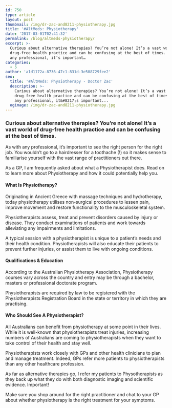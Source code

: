```yaml
---
id: 750
type: article
layout: post
thumbnail: /img/dr-zac-and8211-physiotherapy.jpg
title: '#AltMeds: Physiotherapy'
date: '2017-03-01T02:41:32'
permalink: /blog/altmeds-physiotherapy/
excerpt: >-
  Curious about alternative therapies? You’re not alone! It’s a vast world of
  drug-free health practice and can be confusing at the best of times. As with
  any professional, it’s important…
categories:
  - 5
author: 'a1d1172a-8736-47c1-831d-3e508729fee2'
seo:
  title: '#AltMeds: Physiotherapy - Doctor Zac'
  description: >-
    Curious about alternative therapies? You’re not alone! It’s a vast world of
    drug-free health practice and can be confusing at the best of times. As with
    any professional, it&#8217;s important...
  ogimage: /img/dr-zac-and8211-physiotherapy.jpg
---
```


### Curious about alternative therapies? You’re not alone! It’s a vast world of drug-free health practice and can be confusing at the best of times.

As with any professional, it’s important to see the right person for the right job. You wouldn’t go to a hairdresser for a toothache (!) so it makes sense to familiarise yourself with the vast range of practitioners out there.

As a GP, I am frequently asked about what a Physiotherapist does. Read on to learn more about Physiotherapy and how it could potentially help you.

#### What Is Physiotherapy?

Originating in Ancient Greece with massage techniques and hydrotherapy, today physiotherapy utilises non-surgical procedures to lessen pain, improve movement and restore functionality to the musculoskeletal system.

Physiotherapists assess, treat and prevent disorders caused by injury or disease. They conduct examinations of patients and work towards alleviating any impairments and limitations.

A typical session with a physiotherapist is unique to a patient’s needs and their health condition. Physiotherapists will also educate their patients to prevent further injuries, or assist them to live with ongoing conditions.

#### Qualifications & Education

According to the Australian Physiotherapy Association, Physiotherapy courses vary across the country and entry may be through a bachelor, masters or professional doctorate program.

Physiotherapists are required by law to be registered with the Physiotherapists Registration Board in the state or territory in which they are practising.

#### Who Should See A Physiotherapist?

All Australians can benefit from physiotherapy at some point in their lives. While it is well-known that physiotherapists treat injuries, increasing numbers of Australians are coming to physiotherapists when they want to take control of their health and stay well.

Physiotherapists work closely with GPs and other health clinicians to plan and manage treatment. Indeed, GPs refer more patients to physiotherapists than any other healthcare profession.

As far as alternative therapies go, I refer my patients to Physotherapists as they back up what they do with both diagnostic imaging and scientific evidence. Important!

Make sure you shop around for the right practitioner and chat to your GP about whether physiotherapy is the right treatment for your symptoms.
